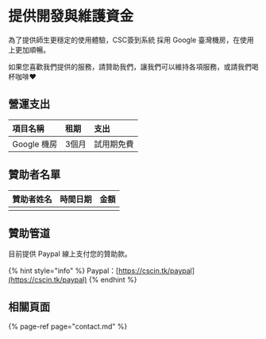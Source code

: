 # 提供開發與維護資金

為了提供師生更穩定的使用體驗，CSC簽到系統 採用 Google 臺灣機房，在使用上更加順暢。

如果您喜歡我們提供的服務，請贊助我們，讓我們可以維持各項服務，或請我們喝杯咖啡❤️

## 營運支出

| 項目名稱 | 租期 | 支出 |
| :--- | :--- | :--- |
| Google 機房 | 3個月 | 試用期免費 |

## 贊助者名單

| 贊助者姓名 | 時間日期 | 金額 |
| :--- | :--- | :--- |
|  |  |  |

## 贊助管道

目前提供 Paypal 線上支付您的贊助款。

{% hint style="info" %}
Paypal：[https://cscin.tk/paypal](https://cscin.tk/paypal)
{% endhint %}

## 相關頁面

{% page-ref page="contact.md" %}

